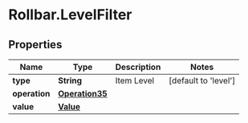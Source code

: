 # Rollbar.LevelFilter

## Properties

Name | Type | Description | Notes
------------ | ------------- | ------------- | -------------
**type** | **String** | Item Level | [default to &#39;level&#39;]
**operation** | [**Operation35**](Operation35.md) |  | 
**value** | [**Value**](Value.md) |  | 


